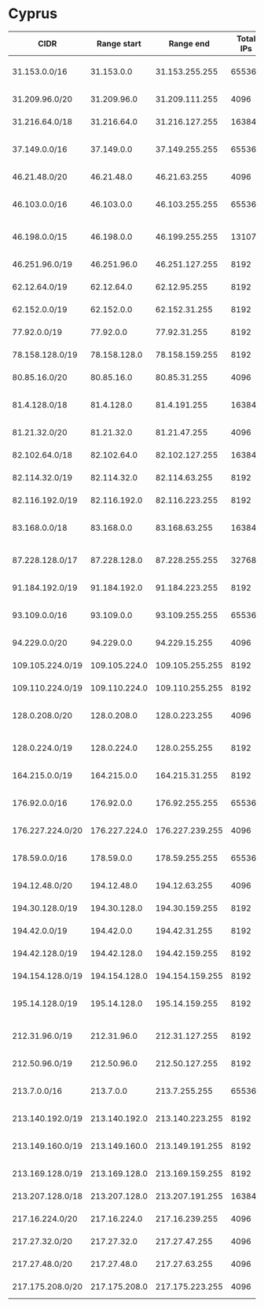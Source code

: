 # Cyprus

CIDR               | Range start     | Range end       | Total IPs  | Assign date | Owner
------------------ | --------------- | --------------- | ---------- | ----------- | -----
31.153.0.0/16      | 31.153.0.0      | 31.153.255.255  | 65536      | 2011-02-23  | Cyprus Telecommunications Authority
31.209.96.0/20     | 31.209.96.0     | 31.209.111.255  | 4096       | 2011-05-03  | 
31.216.64.0/18     | 31.216.64.0     | 31.216.127.255  | 16384      | 2011-05-09  | MTN Cyprus Limited
37.149.0.0/16      | 37.149.0.0      | 37.149.255.255  | 65536      | 2012-03-05  | Cyprus Telecommunications Authority
46.21.48.0/20      | 46.21.48.0      | 46.21.63.255    | 4096       | 2010-10-27  | Primetel PLC
46.103.0.0/16      | 46.103.0.0      | 46.103.255.255  | 65536      | 2010-06-29  | Cyprus Telecommunications Authority
46.198.0.0/15      | 46.198.0.0      | 46.199.255.255  | 131072     | 2010-12-21  | Cyprus Telecommunications Authority
46.251.96.0/19     | 46.251.96.0     | 46.251.127.255  | 8192       | 2011-02-03  | Wavespeed Ltd.
62.12.64.0/19      | 62.12.64.0      | 62.12.95.255    | 8192       | 2006-10-20  | Primetel PLC
62.152.0.0/19      | 62.152.0.0      | 62.152.31.255   | 8192       | 2008-04-21  | Primetel PLC
77.92.0.0/19       | 77.92.0.0       | 77.92.31.255    | 8192       | 2007-04-27  | 
78.158.128.0/19    | 78.158.128.0    | 78.158.159.255  | 8192       | 2007-09-05  | Primetel PLC
80.85.16.0/20      | 80.85.16.0      | 80.85.31.255    | 4096       | 2005-04-25  | Hellas Sat Consortium Ltd
81.4.128.0/18      | 81.4.128.0      | 81.4.191.255    | 16384      | 2002-04-24  | Cyprus Telecommunications Authority
81.21.32.0/20      | 81.21.32.0      | 81.21.47.255    | 4096       | 2002-02-13  | Callsat Telecom Ltd.
82.102.64.0/18     | 82.102.64.0     | 82.102.127.255  | 16384      | 2004-01-02  | DSP NetWay LTD
82.114.32.0/19     | 82.114.32.0     | 82.114.63.255   | 8192       | 2005-10-21  | Logosnet Services Limited
82.116.192.0/19    | 82.116.192.0    | 82.116.223.255  | 8192       | 2004-01-30  | University of Cyprus
83.168.0.0/18      | 83.168.0.0      | 83.168.63.255   | 16384      | 2004-03-29  | Cyprus Telecommunications Authority
87.228.128.0/17    | 87.228.128.0    | 87.228.255.255  | 32768      | 2005-07-18  | Cyprus Telecommunications Authority
91.184.192.0/19    | 91.184.192.0    | 91.184.223.255  | 8192       | 2006-10-13  | Wavespeed Ltd.
93.109.0.0/16      | 93.109.0.0      | 93.109.255.255  | 65536      | 2008-04-24  | Cyprus Telecommunications Authority
94.229.0.0/20      | 94.229.0.0      | 94.229.15.255   | 4096       | 2008-11-11  | The MVS Group Ltd
109.105.224.0/19   | 109.105.224.0   | 109.105.255.255 | 8192       | 2009-09-21  | Primetel PLC
109.110.224.0/19   | 109.110.224.0   | 109.110.255.255 | 8192       | 2009-11-23  | Wavespeed Ltd.
128.0.208.0/20     | 128.0.208.0     | 128.0.223.255   | 4096       | 2012-09-14  | Cyprus Telecommunications Authority
128.0.224.0/19     | 128.0.224.0     | 128.0.255.255   | 8192       | 2012-09-14  | Cyprus Telecommunications Authority
164.215.0.0/19     | 164.215.0.0     | 164.215.31.255  | 8192       | 2011-11-24  | Wavespeed Ltd.
176.92.0.0/16      | 176.92.0.0      | 176.92.255.255  | 65536      | 2011-07-06  | Cyprus Telecommunications Authority
176.227.224.0/20   | 176.227.224.0   | 176.227.239.255 | 4096       | 2011-12-05  | Cyprus University of Technology
178.59.0.0/16      | 178.59.0.0      | 178.59.255.255  | 65536      | 2010-02-08  | Cyprus Telecommunications Authority
194.12.48.0/20     | 194.12.48.0     | 194.12.63.255   | 4096       | 1993-12-01  | Alamid Ltd
194.30.128.0/19    | 194.30.128.0    | 194.30.159.255  | 8192       | 1996-01-23  | Logosnet Services Limited
194.42.0.0/19      | 194.42.0.0      | 194.42.31.255   | 8192       | 1994-02-02  | University of Cyprus
194.42.128.0/19    | 194.42.128.0    | 194.42.159.255  | 8192       | 1996-12-11  | Primetel PLC
194.154.128.0/19   | 194.154.128.0   | 194.154.159.255 | 8192       | 1996-04-11  | Primetel PLC
195.14.128.0/19    | 195.14.128.0    | 195.14.159.255  | 8192       | 1996-10-22  | Cyprus Telecommunications Authority
212.31.96.0/19     | 212.31.96.0     | 212.31.127.255  | 8192       | 1999-09-09  | Cyprus Telecommunications Authority
212.50.96.0/19     | 212.50.96.0     | 212.50.127.255  | 8192       | 2008-05-05  | Wavespeed Ltd.
213.7.0.0/16       | 213.7.0.0       | 213.7.255.255   | 65536      | 2006-05-24  | Cyprus Telecommunications Authority
213.140.192.0/19   | 213.140.192.0   | 213.140.223.255 | 8192       | 2010-07-08  | Wavespeed Ltd.
213.149.160.0/19   | 213.149.160.0   | 213.149.191.255 | 8192       | 2001-03-30  | Cyprus Telecommunications Authority
213.169.128.0/19   | 213.169.128.0   | 213.169.159.255 | 8192       | 2000-02-09  | Logosnet Services Limited
213.207.128.0/18   | 213.207.128.0   | 213.207.191.255 | 16384      | 2000-09-18  | MTN Cyprus Limited
217.16.224.0/20    | 217.16.224.0    | 217.16.239.255  | 4096       | 2000-09-12  | Primetel PLC
217.27.32.0/20     | 217.27.32.0     | 217.27.47.255   | 4096       | 2000-10-17  | Primetel PLC
217.27.48.0/20     | 217.27.48.0     | 217.27.63.255   | 4096       | 2002-05-29  | Primetel PLC
217.175.208.0/20   | 217.175.208.0   | 217.175.223.255 | 4096       | 2004-09-08  | Primetel PLC
